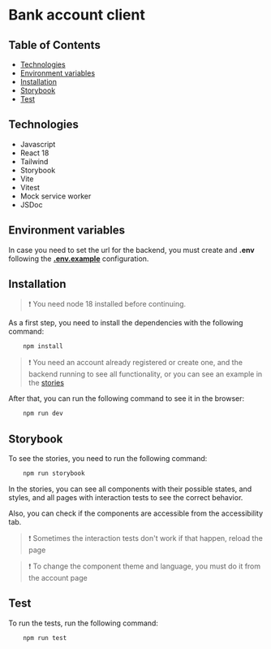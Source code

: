 # Bank account client

## Table of Contents

- [Technologies](#technologies) 
- [Environment variables](#environment-variables) 
- [Installation](#installation) 
- [Storybook](#storybook) 
- [Test](#test)

## Technologies

- Javascript
- React 18
- Tailwind
- Storybook
- Vite
- Vitest
- Mock service worker
- JSDoc

## Environment variables

In case you need to set the url for the backend, you must create and **.env** 
following the [**.env.example**](/fronted/.env.example) configuration.

## Installation

> ❗ You need node 18 installed before continuing.

As a first step, you need to install the dependencies with the following command:
```bash
    npm install 
```

> ❗ You need an account already registered or create one, and the backend 
> running to see all functionality, or you can see an example in 
> the [stories](#storybook)

After that, you can run the following command to see it in the browser:
```bash
    npm run dev
```

## Storybook

To see the stories, you need to run the following command:
```bash
    npm run storybook 
```

In the stories, you can see all components with their possible states, and
styles, and all pages with interaction tests to see the correct behavior.

Also, you can check if the components are accessible from the accessibility tab. 

> ❗ Sometimes the interaction tests don't work if that happen, reload the page

> ❗ To change the component theme and language, 
> you must do it from the account page

## Test

To run the tests, run the following command:
```bash
    npm run test 
```